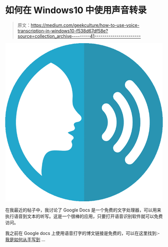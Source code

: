# 如何在 Windows10 中使用声音转录

> 原文：<https://medium.com/geekculture/how-to-use-voice-transcription-in-windows10-f538d67df58e?source=collection_archive---------41----------------------->

![](img/087046a518963b4337484d85dd9f827c.png)

在我最近的帖子中，我讨论了 Google Docs 是一个免费的文字处理器，可以用来执行语音到文本的听写。这是一个很棒的应用，只要打开语音识别软件就可以免费访问。

我之前在 Google docs 上使用语音打字的博文链接是免费的，可以在这里找到:- [我是如何从手写到](https://tracyrenee61.medium.com/how-i-went-from-handwriting-my-work-to-dictating-it-in-five-short-decades-8b745afdd294) …